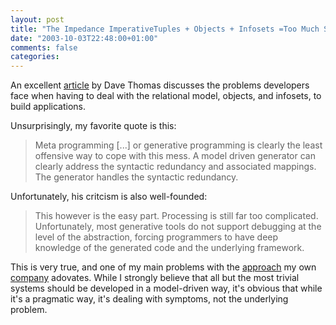 ```yaml
---
layout: post
title: "The Impedance ImperativeTuples + Objects + Infosets =Too Much Stuff!"
date: "2003-10-03T22:48:00+01:00"
comments: false
categories: 
---
```


<p>An excellent <a href="http://www.jot.fm/issues/issue_2003_09/column1" title="JOT: Journal of Object Technology - The Impedance Imperative Tuples   Objects   Infosets = Too Much Stuff!, Dave Thomas">article</a> by Dave Thomas discusses the problems developers face when having to deal with the relational model, objects, and infosets, to build applications.</p>
<p>Unsurprisingly, my favorite quote is this:</p>
<blockquote>Meta programming [...] or generative programming is clearly the least offensive way to cope with this mess. A model driven generator can clearly address the syntactic redundancy and associated mappings. The generator handles the syntactic redundancy. </blockquote>
<p>Unfortunately, his critcism is also well-founded:</p>
<blockquote>This however is the easy part. Processing is still far too complicated. Unfortunately, most generative tools do not support debugging at the level of the abstraction, forcing programmers to have deep knowledge of the generated code and the underlying framework.</blockquote>
<p>This is very true, and one of my main problems with the <a href="/iqgen/whitepaper.html">approach</a> my own <a href="/">company</a> adovates. While I strongly believe that all but the most trivial systems should be developed in a model-driven way, it's obvious that while it's a pragmatic way, it's dealing with symptoms, not the underlying problem.</p>

